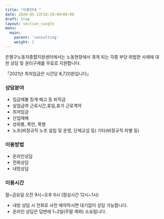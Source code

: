 ```yaml
---
title: "이용안내 "
date: 2020-05-13T18:19:49+09:00
draft: true
layout: section_single
menu:
  main:
    parent: 'consulting'
    weight: 1
---
```


은평구노동자종합지원센터에서는 노동현장에서 겪게 되는 각종 부당‧위법한 사례에 대한 상담 및 권리구제를 무료로 지원합니다. 

「2021년 최저임금은 시간당 8,720원입니다」

### 상담분야

- 임금체불 징계·해고 등 퇴직금
- 실업급여 근로시간,휴일,휴가 근로계약
- 최저임금
- 산업재해
- 성희롱, 폭언, 폭행
- 노조(비정규직 노조 설립 및 운영, 단체교섭 등) 기타(비정규직 차별 등)

### 이용방법

- 온라인상담
- 전화상담
- 내방상담

### 이용시간

월~금요일 오전 9시~오후 6시 (점심시간 12시~1시)

- 내방 상담 시 전화로 사전 예약하시면 대기없이 상담 가능합니다.
- 온라인 상담은 답변에 1~2일(주말 제외) 소요됩니다.
